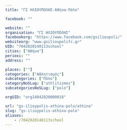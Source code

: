 ```yaml
---
title: "ΓΣ ΗΛΙΟΥΠΟΛΗΣ-Αθήνα-Πόλο"

facebook: ""

website: ""
organisation: "ΓΣ ΗΛΙΟΥΠΟΛΗΣ"
facebookorg: "https://www.facebook.com/gsilioupoli/"
websiteorg: "www.gsilioupolifc.gr"
UID: "7042020140113school"
cities: ["Αθήνα"]
perioxi: ""
address: ""

places: [""]
categories: ["Αθλητισμός"]
subcategories: ["Πόλο"]
categoryNoSLug: ["athlitismos"]
subcategoriesNoSLug: ["polo"]

orgUID: "org14042020000018"

url: "gs-ilioypolis-athina-polo/athina"
slug: "gs-ilioypolis-athina-polo"
aliases:
    - /7042020140113school
---
```





